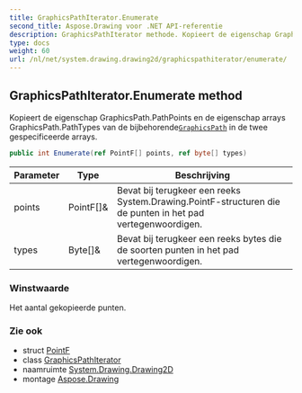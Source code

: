 ```yaml
---
title: GraphicsPathIterator.Enumerate
second_title: Aspose.Drawing voor .NET API-referentie
description: GraphicsPathIterator methode. Kopieert de eigenschap GraphicsPath.PathPoints en de eigenschap arrays GraphicsPath.PathTypes van de bijbehorendeGraphicsPath in de twee gespecificeerde arrays.
type: docs
weight: 60
url: /nl/net/system.drawing.drawing2d/graphicspathiterator/enumerate/
---
```

## GraphicsPathIterator.Enumerate method

Kopieert de eigenschap GraphicsPath.PathPoints en de eigenschap arrays GraphicsPath.PathTypes van de bijbehorende[`GraphicsPath`](../../graphicspath/) in de twee gespecificeerde arrays.

```csharp
public int Enumerate(ref PointF[] points, ref byte[] types)
```

| Parameter | Type | Beschrijving |
| --- | --- | --- |
| points | PointF[]& | Bevat bij terugkeer een reeks System.Drawing.PointF-structuren die de punten in het pad vertegenwoordigen. |
| types | Byte[]& | Bevat bij terugkeer een reeks bytes die de soorten punten in het pad vertegenwoordigen. |

### Winstwaarde

Het aantal gekopieerde punten.

### Zie ook

* struct [PointF](../../../system.drawing/pointf/)
* class [GraphicsPathIterator](../)
* naamruimte [System.Drawing.Drawing2D](../../graphicspathiterator/)
* montage [Aspose.Drawing](../../../)


